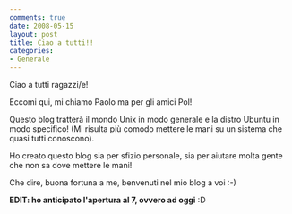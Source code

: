 ```yaml
---
comments: true
date: 2008-05-15
layout: post
title: Ciao a tutti!!
categories:
- Generale
---
```


Ciao a tutti ragazzi/e!

Eccomi qui, mi chiamo Paolo ma per gli amici Pol!

Questo blog tratterà il mondo Unix in modo generale e la distro Ubuntu in modo specifico! (Mi risulta più comodo mettere le mani su un sistema che quasi tutti conoscono).

Ho creato questo blog sia per sfizio personale, sia per aiutare molta gente che non sa dove mettere le mani!

Che dire, buona fortuna a me, benvenuti nel mio blog a voi :-)

**EDIT: ho anticipato l'apertura al 7, ovvero ad oggi** :D
